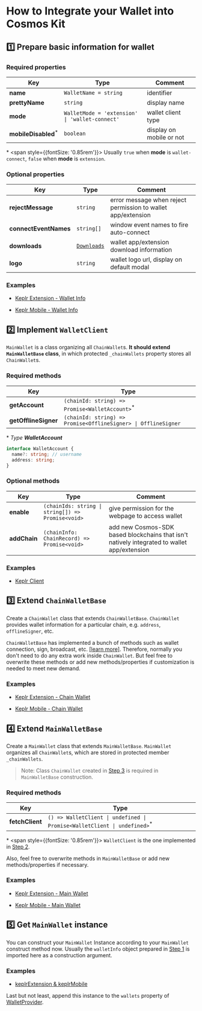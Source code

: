 # How to Integrate your Wallet into Cosmos Kit

## 1️⃣ Prepare basic information for wallet

### Required properties

| Key      | Type | Comment |
| ----------- | ----------- | -- |
| **name**      | `WalletName = string`   | identifier |
| **prettyName**   | `string`   | display name |
| **mode**   | `WalletMode = 'extension' \| 'wallet-connect'`   | wallet client type |
| **mobileDisabled**<sup>*</sup>  | `boolean`   | display on mobile or not |

\* <span style={{fontSize: '0.85rem'}}> Usually `true` when **mode** is `wallet-connect`,  `false` when **mode** is `extension`.</span>

### Optional properties

| Key      | Type | Comment |
| ----------- | ----------- | -- |
| **rejectMessage**      | `string`   | error message when reject permission to wallet app/extension |
| **connectEventNames**   | `string[]`   | window event names to fire auto-connect |
| **downloads**   | [`Downloads`](https://github.com/cosmology-tech/cosmos-kit/blob/4c1f4b9a818ca1afa08c2067fe0c29a740d8e5ea/packages/core/src/types/wallet.ts#L32-L37) | wallet app/extension download information |
| **logo** | `string`   | wallet logo url, display on default modal |

### Examples

- [Keplr Extension - Wallet Info](https://github.com/cosmology-tech/cosmos-kit/tree/develop/packages/keplr/src/extension/registry.ts)

- [Keplr Mobile - Wallet Info](https://github.com/cosmology-tech/cosmos-kit/tree/develop/packages/keplr/src/wallet-connect/registry.ts)


## 2️⃣ Implement `WalletClient`

`MainWallet` is a class organizing all `ChainWallet`s. **It should extend  `MainWalletBase` class**, in which protected `_chainWallets` property stores all `ChainWallet`s.

### Required methods

| Key      | Type |
| ----------- | ----------- |
| **getAccount**      | `(chainId: string) => Promise<WalletAccount>`<sup>*</sup>   |
| **getOfflineSigner**   | `(chainId: string) => Promise<OfflineSigner> \| OfflineSigner`   |

\* *Type **WalletAccount***

```ts
interface WalletAccount {
  name?: string; // username
  address: string;
}
```

### Optional methods

| Key      | Type | Comment |
| ----------- | ----------- | -- |
| **enable**      | `(chainIds: string \| string[]) => Promise<void>`   | give permission for the webpage to access wallet |
| **addChain**   | `(chainInfo: ChainRecord) => Promise<void>`   | add new Cosmos-SDK based blockchains that isn't natively integrated to wallet app/extension |

### Examples

- [Keplr Client](https://github.com/cosmology-tech/cosmos-kit/tree/develop/packages/keplr/src/client.ts)


## 3️⃣ Extend `ChainWalletBase`

Create a `ChainWallet` class that extends  `ChainWalletBase`. `ChainWallet` provides wallet information for a particular chain, e.g. `address`, `offlineSigner`, etc. 

`ChainWalletBase` has implemented a bunch of methods such as wallet connection, sign, broadcast, etc. [[learn more]](#). Therefore, normally you don't need to do any extra work inside `ChainWallet`. But feel free to overwrite these methods or add new methods/properties if customization is needed to meet new demand.

### Examples

- [Keplr Extension - Chain Wallet](https://github.com/cosmology-tech/cosmos-kit/tree/develop/packages/keplr/src/extension/chain-wallet.ts)

- [Keplr Mobile - Chain Wallet](https://github.com/cosmology-tech/cosmos-kit/tree/develop/packages/keplr/src/wallet-connect/chain-wallet.ts)


## 4️⃣ Extend `MainWalletBase`

Create a `MainWallet` class that extends `MainWalletBase`. `MainWallet` organizes all `ChainWallet`s, which are stored in protected member `_chainWallets`.

> Note: Class `ChainWallet` created in [Step 3](#3️⃣-extend-chainwalletbase) is required in `MainWalletBase` construction.

### Required methods

| Key      | Type |
| ----------- | ----------- |
| **fetchClient**      | `() => WalletClient \| undefined \| Promise<WalletClient \| undefined>`<sup>*</sup>   |

\* <span style={{fontSize: '0.85rem'}}> `WalletClient` is the one implemented in [Step 2](#2️⃣-implement-walletclient).</span>

Also, feel free to overwrite methods in `MainWalletBase` or add new methods/properties if necessary.

### Examples

- [Keplr Extension - Main Wallet](https://github.com/cosmology-tech/cosmos-kit/tree/develop/packages/keplr/src/extension/main-wallet.ts)

- [Keplr Mobile - Main Wallet](https://github.com/cosmology-tech/cosmos-kit/tree/develop/packages/keplr/src/wallet-connect/main-wallet.ts)


## 5️⃣ Get `MainWallet` instance

You can construct your `MainWallet` Instance according to your `MainWallet` construct method now. Usually the `walletInfo` object prepared in [Step 1](#1️⃣-prepare-basic-information-for-wallet) is imported here as a construction argument.

### Examples

- [keplrExtension & keplrMobile](https://github.com/cosmology-tech/cosmos-kit/tree/develop/packages/keplr/src/keplr.ts)

Last but not least, append this instance to the `wallets` property of [WalletProvider](https://docs.cosmoskit.com/get-started#provider).
